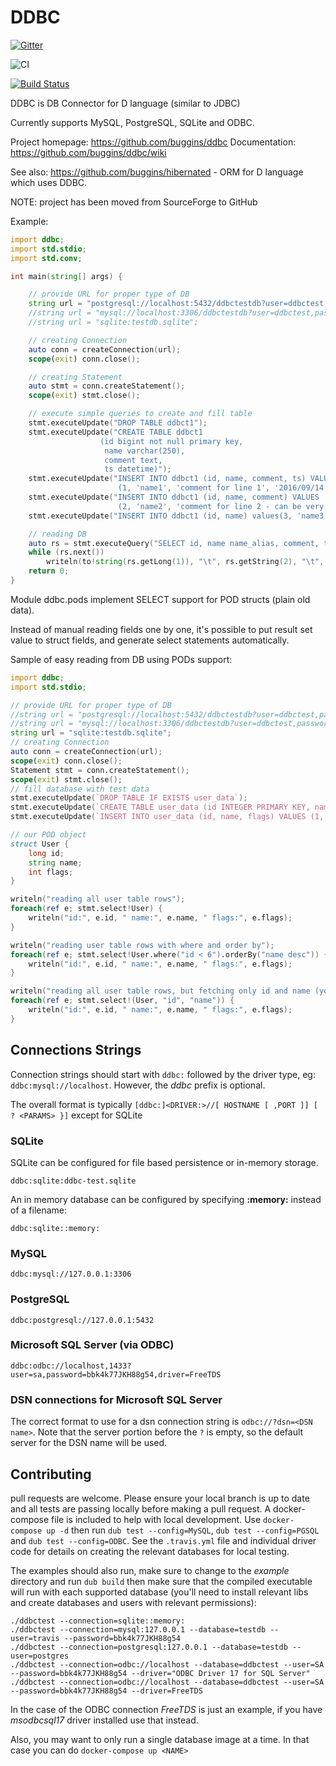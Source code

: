DDBC
====

[![Gitter](https://badges.gitter.im/Join%20Chat.svg)](https://gitter.im/buggins/ddbc?utm_source=badge&utm_medium=badge&utm_campaign=pr-badge&utm_content=badge)

![CI](https://github.com/buggins/ddbc/workflows/CI/badge.svg)

[![Build Status](https://travis-ci.org/buggins/ddbc.svg?branch=master)](https://travis-ci.org/buggins/ddbc)

DDBC is DB Connector for D language (similar to JDBC)

Currently supports MySQL, PostgreSQL, SQLite and ODBC.

Project homepage: https://github.com/buggins/ddbc
Documentation: https://github.com/buggins/ddbc/wiki


See also: https://github.com/buggins/hibernated - ORM for D language which uses DDBC.


NOTE: project has been moved from SourceForge to GitHub


Example:

```d
import ddbc;
import std.stdio;
import std.conv;

int main(string[] args) {

    // provide URL for proper type of DB
    string url = "postgresql://localhost:5432/ddbctestdb?user=ddbctest,password=ddbctestpass,ssl=true";
    //string url = "mysql://localhost:3306/ddbctestdb?user=ddbctest,password=ddbctestpass";
    //string url = "sqlite:testdb.sqlite";

    // creating Connection
    auto conn = createConnection(url);
    scope(exit) conn.close();

    // creating Statement
    auto stmt = conn.createStatement();
    scope(exit) stmt.close();

    // execute simple queries to create and fill table
    stmt.executeUpdate("DROP TABLE ddbct1");
    stmt.executeUpdate("CREATE TABLE ddbct1 
                    (id bigint not null primary key, 
                     name varchar(250),
                     comment text,
                     ts datetime)");
    stmt.executeUpdate("INSERT INTO ddbct1 (id, name, comment, ts) VALUES
                        (1, 'name1', 'comment for line 1', '2016/09/14 15:24:01')");
    stmt.executeUpdate("INSERT INTO ddbct1 (id, name, comment) VALUES
                        (2, 'name2', 'comment for line 2 - can be very long')");
    stmt.executeUpdate("INSERT INTO ddbct1 (id, name) values(3, 'name3')"); // comment is null here

    // reading DB
    auto rs = stmt.executeQuery("SELECT id, name name_alias, comment, ts FROM ddbct1 ORDER BY id");
    while (rs.next())
        writeln(to!string(rs.getLong(1)), "\t", rs.getString(2), "\t", rs.getString(3), "\t", rs.getString(4));
    return 0;
}
```

Module ddbc.pods implement SELECT support for POD structs (plain old data).

Instead of manual reading fields one by one, it's possible to put result set value to struct fields, 
and generate select statements automatically.

Sample of easy reading from DB using PODs support:


```d
import ddbc;
import std.stdio;

// provide URL for proper type of DB
//string url = "postgresql://localhost:5432/ddbctestdb?user=ddbctest,password=ddbctestpass,ssl=true";
//string url = "mysql://localhost:3306/ddbctestdb?user=ddbctest,password=ddbctestpass";
string url = "sqlite:testdb.sqlite";
// creating Connection
auto conn = createConnection(url);
scope(exit) conn.close();
Statement stmt = conn.createStatement();
scope(exit) stmt.close();
// fill database with test data
stmt.executeUpdate(`DROP TABLE IF EXISTS user_data`);
stmt.executeUpdate(`CREATE TABLE user_data (id INTEGER PRIMARY KEY, name VARCHAR(255) NOT NULL, flags int null)`);
stmt.executeUpdate(`INSERT INTO user_data (id, name, flags) VALUES (1, 'John', 5), (2, 'Andrei', 2), (3, 'Walter', 2), (4, 'Rikki', 3), (5, 'Iain', 0), (6, 'Robert', 1)`);

// our POD object
struct User {
    long id;
    string name;
    int flags;
}

writeln("reading all user table rows");
foreach(ref e; stmt.select!User) {
    writeln("id:", e.id, " name:", e.name, " flags:", e.flags);
}

writeln("reading user table rows with where and order by");
foreach(ref e; stmt.select!User.where("id < 6").orderBy("name desc")) {
    writeln("id:", e.id, " name:", e.name, " flags:", e.flags);
}

writeln("reading all user table rows, but fetching only id and name (you will see default value 0 in flags field)");
foreach(ref e; stmt.select!(User, "id", "name")) {
    writeln("id:", e.id, " name:", e.name, " flags:", e.flags);
}
```

## Connections Strings

Connection strings should start with `ddbc:` followed by the driver type, eg: `ddbc:mysql://localhost`. However, the _ddbc_ prefix is optional.

The overall format is typically `[ddbc:]<DRIVER:>//[ HOSTNAME [ ,PORT ]] [ ? <PARAMS> }]` except for SQLite

### SQLite

SQLite can be configured for file based persistence or in-memory storage.

```
ddbc:sqlite:ddbc-test.sqlite
```

An in memory database can be configured by specifying **:memory:** instead of a filename:

```
ddbc:sqlite::memory:
```

### MySQL

```
ddbc:mysql://127.0.0.1:3306
```

### PostgreSQL

```
ddbc:postgresql://127.0.0.1:5432
```

### Microsoft SQL Server (via ODBC)

```
ddbc:odbc://localhost,1433?user=sa,password=bbk4k77JKH88g54,driver=FreeTDS
```

### DSN connections for Microsoft SQL Server
The correct format to use for a dsn connection string is `odbc://?dsn=<DSN name>`.
Note that the server portion before the `?` is empty, so the default server for
the DSN name will be used.

## Contributing

pull requests are welcome. Please ensure your local branch is up to date and all tests are passing locally before making a pull request. A docker-compose file is included to help with local development. Use `docker-compose up -d` then run `dub test --config=MySQL`, `dub test --config=PGSQL` and `dub test --config=ODBC`. See the `.travis.yml` file and individual driver code for details on creating the relevant databases for local testing.

The examples should also run, make sure to change to the _example_ directory and run `dub build` then make sure that the compiled executable will run with each supported database (you'll need to install relevant libs and create databases and users with relevant permissions):

```
./ddbctest --connection=sqlite::memory:
./ddbctest --connection=mysql:127.0.0.1 --database=testdb --user=travis --password=bbk4k77JKH88g54
./ddbctest --connection=postgresql:127.0.0.1 --database=testdb --user=postgres
./ddbctest --connection=odbc://localhost --database=ddbctest --user=SA --password=bbk4k77JKH88g54 --driver="ODBC Driver 17 for SQL Server"
./ddbctest --connection=odbc://localhost --database=ddbctest --user=SA --password=bbk4k77JKH88g54 --driver=FreeTDS
```

In the case of the ODBC connection _FreeTDS_ is just an example, if you have _msodbcsql17_ driver installed use that instead.

Also, you may want to only run a single database image at a time. In that case you can do `docker-compose up <NAME>`
